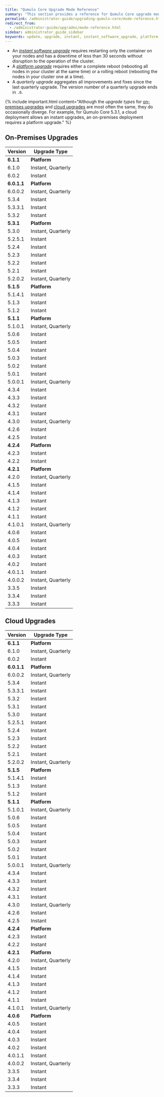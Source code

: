 ```yaml
---
title: "Qumulo Core Upgrade Mode Reference"
summary: "This section provides a reference for Qumulo Core upgrade modes from version 3.3.3 onwards."
permalink: /administrator-guide/upgrading-qumulo-core/mode-reference.html
redirect_from:
  - /administrator-guide/upgrades/mode-reference.html
sidebar: administrator_guide_sidebar
keywords: update, upgrade, instant, instant_software_upgrade, platform, platform_upgrade
---
```


* An [_instant software upgrade_](instant-software-platform.md#instant-software-upgrade) requires restarting only the container on your nodes and has a downtime of less than 30 seconds without disruption to the operation of the cluster.
* A [_platform upgrade_](instant-software-platform.html#platform-upgrade) requires either a complete reboot (rebooting all nodes in your cluster at the same time) or a rolling reboot (rebooting the nodes in your cluster one at a time).
* A <em>quarterly upgrade</em> aggregates all improvements and fixes since the last quarterly upgrade. The version number of a quarterly upgrade ends in `.0`.

{% include important.html content="Although the _upgrade types_ for [on-premises upgrades](#on-premises-upgrades) and [cloud upgrades](#cloud-upgrades) are most often the same, they do occasionally diverge. For example, for Qumulo Core 5.3.1, a cloud deployment allows an instant upgrades, an on-premises deployment requires a platform upgrade." %}

## On-Premises Upgrades

<table>
  <tbody>
    <thead>
      <th>Version</th>
      <th>Upgrade Type</th>
    </thead>
    <tr>
      <td><strong>6.1.1</strong></td>
      <td><strong>Platform</strong></td>
    </tr>
    <tr>
      <td>6.1.0</td>
      <td>Instant, Quarterly</td>
    </tr>
    <tr>
      <td>6.0.2</td>
      <td>Instant</td>
    </tr>
    <tr>
      <td><strong>6.0.1.1</strong></td>
      <td><strong>Platform</strong></td>
    </tr>
    <tr>
      <td>6.0.0.2</td>
      <td>Instant, Quarterly</td>
    </tr>
    <tr>
      <td>5.3.4</td>
      <td>Instant</td>
    </tr>
    <tr>
      <td>5.3.3.1</td>
      <td>Instant</td>
    </tr>
    <tr>
      <td>5.3.2</td>
      <td>Instant</td>
    </tr>
    <tr>
      <td><strong>5.3.1</strong></td>
      <td><strong>Platform</strong></td>
    </tr>    
    <tr>
      <td>5.3.0</td>
      <td>Instant, Quarterly</td>
    </tr>
    <tr>
      <td>5.2.5.1</td>
      <td>Instant</td>
    </tr>
    <tr>
      <td>5.2.4</td>
      <td>Instant</td>
    </tr>
    <tr>
      <td>5.2.3</td>
      <td>Instant</td>
    </tr>
    <tr>
      <td>5.2.2</td>
      <td>Instant</td>
    </tr>
    <tr>
      <td>5.2.1</td>
      <td>Instant</td>
    </tr>
    <tr>
      <td>5.2.0.2</td>
      <td>Instant, Quarterly</td>
    </tr>
    <tr>
      <td><strong>5.1.5</strong></td>
      <td><strong>Platform</strong></td>
    </tr>
    <tr>
      <td>5.1.4.1</td>
      <td>Instant</td>
    </tr>
    <tr>
      <td>5.1.3</td>
      <td>Instant</td>
    </tr>
    <tr>
      <td>5.1.2</td>
      <td>Instant</td>
    </tr>
    <tr>
      <td><strong>5.1.1</strong></td>
      <td><strong>Platform</strong></td>
    </tr>
    <tr>
      <td>5.1.0.1</td>
      <td>Instant, Quarterly</td>
    </tr>
    <tr>
      <td>5.0.6</td>
      <td>Instant</td>
    </tr>
    <tr>
      <td>5.0.5</td>
      <td>Instant</td>
    </tr>
    <tr>
      <td>5.0.4</td>
      <td>Instant</td>
    </tr>
    <tr>
      <td>5.0.3</td>
      <td>Instant</td>
    </tr>
    <tr>
      <td>5.0.2</td>
      <td>Instant</td>
    </tr>
    <tr>
      <td>5.0.1</td>
      <td>Instant</td>
    </tr>
    <tr>
      <td>5.0.0.1</td>
      <td>Instant, Quarterly</td>
    </tr>
    <tr>
      <td>4.3.4</td>
      <td>Instant</td>
    </tr>
    <tr>
      <td>4.3.3</td>
      <td>Instant</td>
    </tr>
    <tr>
      <td>4.3.2</td>
      <td>Instant</td>
    </tr>
    <tr>
      <td>4.3.1</td>
      <td>Instant</td>
    </tr>
    <tr>
      <td>4.3.0</td>
      <td>Instant, Quarterly</td>
    </tr>
    <tr>
      <td>4.2.6</td>
      <td>Instant</td>
    </tr>
    <tr>
      <td>4.2.5</td>
      <td>Instant</td>
    </tr>
    <tr>
      <td><strong>4.2.4</strong></td>
      <td><strong>Platform</strong></td>
    </tr>
    <tr>
      <td>4.2.3</td>
      <td>Instant</td>
    </tr>
    <tr>
      <td>4.2.2</td>
      <td>Instant</td>
    </tr>
    <tr>
      <td><strong>4.2.1</strong></td>
      <td><strong>Platform</strong></td>
    </tr>
    <tr>
      <td>4.2.0</td>
      <td>Instant, Quarterly</td>
    </tr>
    <tr>
      <td>4.1.5</td>
      <td>Instant</td>
    </tr>
    <tr>
      <td>4.1.4</td>
      <td>Instant</td>
    </tr>
    <tr>
      <td>4.1.3</td>
      <td>Instant</td>
    </tr>
    <tr>
      <td>4.1.2</td>
      <td>Instant</td>
    </tr>
    <tr>
      <td>4.1.1</td>
      <td>Instant</td>
    </tr>
    <tr>
      <td>4.1.0.1</td>
      <td>Instant, Quarterly</td>
    </tr>
    <tr>
      <td>4.0.6</td>
      <td>Instant</td>
    </tr>
    <tr>
      <td>4.0.5</td>
      <td>Instant</td>
    </tr>
    <tr>
      <td>4.0.4</td>
      <td>Instant</td>
    </tr>
    <tr>
      <td>4.0.3</td>
      <td>Instant</td>
    </tr>
    <tr>
      <td>4.0.2</td>
      <td>Instant</td>
    </tr>
    <tr>
      <td>4.0.1.1</td>
      <td>Instant</td>
    </tr>
    <tr>
      <td>4.0.0.2</td>
      <td>Instant, Quarterly</td>
    </tr>
    <tr>
      <td>3.3.5</td>
      <td>Instant</td>
    </tr>
    <tr>
      <td>3.3.4</td>
      <td>Instant</td>
    </tr>
    <tr>
      <td>3.3.3</td>
      <td>Instant</td>
    </tr>
  </tbody>
</table>

## Cloud Upgrades

<table>
  <tbody>
    <thead>
      <th>Version</th>
      <th>Upgrade Type</th>
    </thead>
    <tr>
      <td><strong>6.1.1</strong></td>
      <td><strong>Platform</strong></td>
    </tr>
    <tr>
      <td>6.1.0</td>
      <td>Instant, Quarterly</td>
    </tr>
    <tr>
      <td>6.0.2</td>
      <td>Instant</td>
    </tr>
    <tr>
      <td><strong>6.0.1.1</strong></td>
      <td><strong>Platform</strong></td>
    </tr>
    <tr>
      <td>6.0.0.2</td>
      <td>Instant, Quarterly</td>
    </tr>
    <tr>            
      <td>5.3.4</td>
      <td>Instant</td>
    </tr> 
    <tr>
      <td>5.3.3.1</td>
      <td>Instant</td>
    </tr>
    <tr>
      <td>5.3.2</td>
      <td>Instant</td>
    </tr>
    <tr>
      <td>5.3.1</td>
      <td>Instant</td>
    </tr>    
    <tr>
      <td>5.3.0</td>
      <td>Instant</td>
    </tr>
    <tr>
      <td>5.2.5.1</td>
      <td>Instant</td>
    </tr>
    <tr>
      <td>5.2.4</td>
      <td>Instant</td>
    </tr>
    <tr>
      <td>5.2.3</td>
      <td>Instant</td>
    </tr>
    <tr>
      <td>5.2.2</td>
      <td>Instant</td>
    </tr>
    <tr>
      <td>5.2.1</td>
      <td>Instant</td>
    </tr>
    <tr>
      <td>5.2.0.2</td>
      <td>Instant, Quarterly</td>
    </tr>
    <tr>
      <td><strong>5.1.5</strong></td>
      <td><strong>Platform</strong></td>
    </tr>
    <tr>
      <td>5.1.4.1</td>
      <td>Instant</td>
    </tr>
    <tr>
      <td>5.1.3</td>
      <td>Instant</td>
    </tr>
    <tr>
      <td>5.1.2</td>
      <td>Instant</td>
    </tr>
    <tr>
      <td><strong>5.1.1</strong></td>
      <td><strong>Platform</strong></td>
    </tr>
    <tr>
      <td>5.1.0.1</td>
      <td>Instant, Quarterly</td>
    </tr>
    <tr>
      <td>5.0.6</td>
      <td>Instant</td>
    </tr>
    <tr>
      <td>5.0.5</td>
      <td>Instant</td>
    </tr>
    <tr>
      <td>5.0.4</td>
      <td>Instant</td>
    </tr>
    <tr>
      <td>5.0.3</td>
      <td>Instant</td>
    </tr>
    <tr>
      <td>5.0.2</td>
      <td>Instant</td>
    </tr>
    <tr>
      <td>5.0.1</td>
      <td>Instant</td>
    </tr>
    <tr>
      <td>5.0.0.1</td>
      <td>Instant, Quarterly</td>
    </tr>
    <tr>
      <td>4.3.4</td>
      <td>Instant</td>
    </tr>
    <tr>
      <td>4.3.3</td>
      <td>Instant</td>
    </tr>
    <tr>
      <td>4.3.2</td>
      <td>Instant</td>
    </tr>
    <tr>
      <td>4.3.1</td>
      <td>Instant</td>
    </tr>
    <tr>
      <td>4.3.0</td>
      <td>Instant, Quarterly</td>
    </tr>
    <tr>
      <td>4.2.6</td>
      <td>Instant</td>
    </tr>
    <tr>
      <td>4.2.5</td>
      <td>Instant</td>
    </tr>
    <tr>
      <td><strong>4.2.4</strong></td>
      <td><span><strong>Platform</strong><br></span></td>
    </tr>
    <tr>
      <td>4.2.3</td>
      <td>Instant</td>
    </tr>
    <tr>
      <td>4.2.2</td>
      <td>Instant</td>
    </tr>
    <tr>
      <td><strong>4.2.1</strong></td>
      <td><strong>Platform</strong></td>
    </tr>
    <tr>
      <td>4.2.0</td>
      <td>Instant, Quarterly</td>
    </tr>
    <tr>
      <td>4.1.5</td>
      <td>Instant</td>
    </tr>
    <tr>
      <td>4.1.4</td>
      <td>Instant</td>
    </tr>
    <tr>
      <td>4.1.3</td>
      <td>Instant</td>
    </tr>
    <tr>
      <td>4.1.2</td>
      <td>Instant</td>
    </tr>
    <tr>
      <td>4.1.1</td>
      <td>Instant</td>
    </tr>
    <tr>
      <td>4.1.0.1</td>
      <td>Instant, Quarterly</td>
    </tr>
    <tr>
      <td><strong>4.0.6</strong></td>
      <td><strong>Platform</strong></td>
    </tr>
    <tr>
      <td>4.0.5</td>
      <td>Instant</td>
    </tr>
    <tr>
      <td>4.0.4</td>
      <td>Instant</td>
    </tr>
    <tr>
      <td>4.0.3</td>
      <td>Instant</td>
    </tr>
    <tr>
      <td>4.0.2</td>
      <td>Instant</td>
    </tr>
    <tr>
      <td>4.0.1.1</td>
      <td>Instant</td>
    </tr>
    <tr>
      <td>4.0.0.2</td>
      <td>Instant, Quarterly</td>
    </tr>
    <tr>
      <td>3.3.5</td>
      <td>Instant</td>
    </tr>
    <tr>
      <td>3.3.4</td>
      <td>Instant</td>
    </tr>
    <tr>
      <td>3.3.3</td>
      <td>Instant</td>
    </tr>
  </tbody>
</table>
